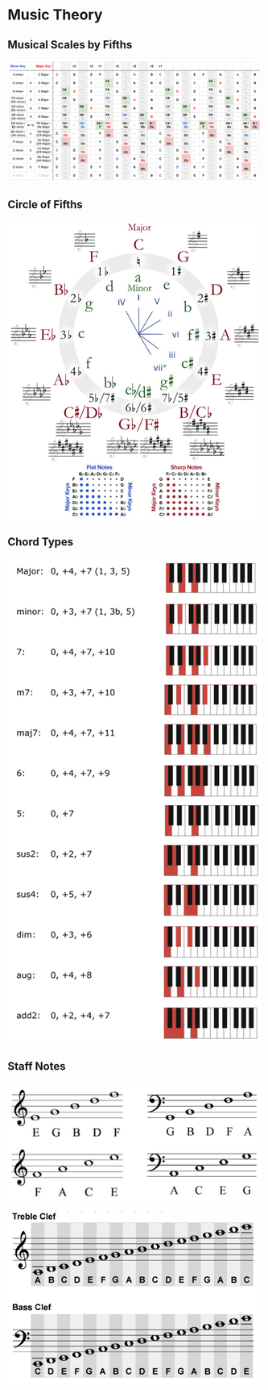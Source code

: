 # Music Theory

## Musical Scales by Fifths
[![](./assets/music/piano-scales.png)](./assets/music/piano-scales.png)

## Circle of Fifths
[![](./assets/music/circle-of-fifths.png)](./assets/music/circle-of-fifths.png)

## Chord Types
[![](./assets/music/chord-types.png)](./assets/music/chord-types.png)

## Staff Notes
[![](./assets/music/staff-notes-1.png)](./assets/music/staff-notes-1.png)

[![](./assets/music/staff-notes-2.png)](./assets/music/staff-notes-2.png)
